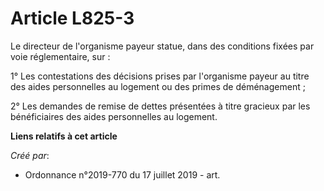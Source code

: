 # Article L825-3

Le directeur de l'organisme payeur statue, dans des conditions fixées par voie réglementaire, sur :

1° Les contestations des décisions prises par l'organisme payeur au titre des aides personnelles au logement ou des primes de
déménagement ;

2° Les demandes de remise de dettes présentées à titre gracieux par les bénéficiaires des aides personnelles au logement.

**Liens relatifs à cet article**

_Créé par_:

  - Ordonnance n°2019-770 du 17 juillet 2019 - art.
